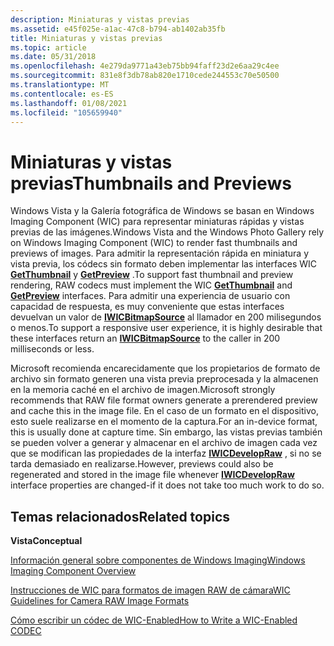 ```yaml
---
description: Miniaturas y vistas previas
ms.assetid: e45f025e-a1ac-47c8-b794-ab1402ab35fb
title: Miniaturas y vistas previas
ms.topic: article
ms.date: 05/31/2018
ms.openlocfilehash: 4e279da9771a43eb75bb94faff23d2e6aa29c4ee
ms.sourcegitcommit: 831e8f3db78ab820e1710cede244553c70e50500
ms.translationtype: MT
ms.contentlocale: es-ES
ms.lasthandoff: 01/08/2021
ms.locfileid: "105659940"
---
```

# <a name="thumbnails-and-previews"></a><span data-ttu-id="db700-103">Miniaturas y vistas previas</span><span class="sxs-lookup"><span data-stu-id="db700-103">Thumbnails and Previews</span></span>

<span data-ttu-id="db700-104">Windows Vista y la Galería fotográfica de Windows se basan en Windows Imaging Component (WIC) para representar miniaturas rápidas y vistas previas de las imágenes.</span><span class="sxs-lookup"><span data-stu-id="db700-104">Windows Vista and the Windows Photo Gallery rely on Windows Imaging Component (WIC) to render fast thumbnails and previews of images.</span></span> <span data-ttu-id="db700-105">Para admitir la representación rápida en miniatura y vista previa, los códecs sin formato deben implementar las interfaces WIC [**GetThumbnail**](/windows/desktop/api/Wincodec/nf-wincodec-iwicbitmapdecoder-getthumbnail) y [**GetPreview**](/windows/desktop/api/Wincodec/nf-wincodec-iwicbitmapdecoder-getpreview) .</span><span class="sxs-lookup"><span data-stu-id="db700-105">To support fast thumbnail and preview rendering, RAW codecs must implement the WIC [**GetThumbnail**](/windows/desktop/api/Wincodec/nf-wincodec-iwicbitmapdecoder-getthumbnail) and [**GetPreview**](/windows/desktop/api/Wincodec/nf-wincodec-iwicbitmapdecoder-getpreview) interfaces.</span></span> <span data-ttu-id="db700-106">Para admitir una experiencia de usuario con capacidad de respuesta, es muy conveniente que estas interfaces devuelvan un valor de [**IWICBitmapSource**](/windows/desktop/api/Wincodec/nn-wincodec-iwicbitmapsource) al llamador en 200 milisegundos o menos.</span><span class="sxs-lookup"><span data-stu-id="db700-106">To support a responsive user experience, it is highly desirable that these interfaces return an [**IWICBitmapSource**](/windows/desktop/api/Wincodec/nn-wincodec-iwicbitmapsource) to the caller in 200 milliseconds or less.</span></span>

<span data-ttu-id="db700-107">Microsoft recomienda encarecidamente que los propietarios de formato de archivo sin formato generen una vista previa preprocesada y la almacenen en la memoria caché en el archivo de imagen.</span><span class="sxs-lookup"><span data-stu-id="db700-107">Microsoft strongly recommends that RAW file format owners generate a prerendered preview and cache this in the image file.</span></span> <span data-ttu-id="db700-108">En el caso de un formato en el dispositivo, esto suele realizarse en el momento de la captura.</span><span class="sxs-lookup"><span data-stu-id="db700-108">For an in-device format, this is usually done at capture time.</span></span> <span data-ttu-id="db700-109">Sin embargo, las vistas previas también se pueden volver a generar y almacenar en el archivo de imagen cada vez que se modifican las propiedades de la interfaz [**IWICDevelopRaw**](/windows/desktop/api/Wincodec/nn-wincodec-iwicdevelopraw) , si no se tarda demasiado en realizarse.</span><span class="sxs-lookup"><span data-stu-id="db700-109">However, previews could also be regenerated and stored in the image file whenever [**IWICDevelopRaw**](/windows/desktop/api/Wincodec/nn-wincodec-iwicdevelopraw) interface properties are changed-if it does not take too much work to do so.</span></span>

## <a name="related-topics"></a><span data-ttu-id="db700-110">Temas relacionados</span><span class="sxs-lookup"><span data-stu-id="db700-110">Related topics</span></span>

<dl> <dt>

<span data-ttu-id="db700-111">**Vista**</span><span class="sxs-lookup"><span data-stu-id="db700-111">**Conceptual**</span></span>
</dt> <dt>

[<span data-ttu-id="db700-112">Información general sobre componentes de Windows Imaging</span><span class="sxs-lookup"><span data-stu-id="db700-112">Windows Imaging Component Overview</span></span>](-wic-about-windows-imaging-codec.md)
</dt> <dt>

[<span data-ttu-id="db700-113">Instrucciones de WIC para formatos de imagen RAW de cámara</span><span class="sxs-lookup"><span data-stu-id="db700-113">WIC Guidelines for Camera RAW Image Formats</span></span>](-wic-rawguidelines.md)
</dt> <dt>

[<span data-ttu-id="db700-114">Cómo escribir un códec de WIC-Enabled</span><span class="sxs-lookup"><span data-stu-id="db700-114">How to Write a WIC-Enabled CODEC</span></span>](-wic-howtowriteacodec.md)
</dt> </dl>

 

 



